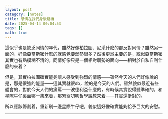 ```yaml
---
layout: post
category: [notes]
title: 感情在我們身後延續
date: 2025-04-14 00:04:53
tags: []
math: true
---
```


這似乎也是缺乏同情的年代，雖然好像柏拉圖、尼采什麼的都反對同情？雖然另一面的，好像亞當斯密什麼的就感覺要弱勢很多？然後更爲主要的是，貌似亞當斯密其實也有點模糊不清的，同情好像只是一個相對弱勢的面向——相對於自私自利什麼的來着？

但是，其實柏拉圖確實能夠讓人感受到強烈的情感——雖然今天的人們好像說的是，那是很強的能量——這其實就很sb，說的是今天的人們。雖然貌似最近有些體會的，對於今天人們的痛罵——波德利亞什麼的，有時候其實說得聽準確的，和星際牛仔裏面哪一集來着，那絮絮叨叨哲學說教來着——其實還挺對的。

所以應該籌劃着，重新刷一邊星際牛仔吧，貌似這好像確實能夠給予巨大的安慰。



--------




